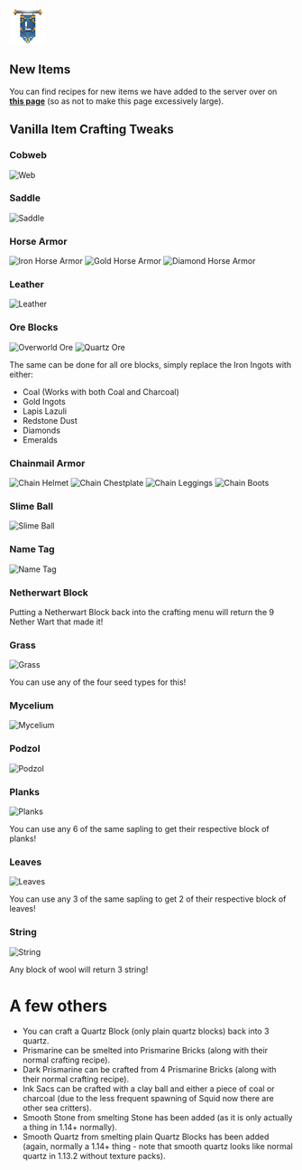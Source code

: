 ![ribbon](L-ribbon.png) 

## New Items
You can find recipes for new items we have added to the server over on **[this page](newcraft.md)** (so as not to make this page excessively large).


## Vanilla Item Crafting Tweaks

### Cobweb

![Web](http://minecraftrecipedesigner.com/creations/234234.png)

### Saddle

![Saddle](http://minecraftrecipedesigner.com/creations/203992.png)

### Horse Armor

![Iron Horse Armor](http://minecraftrecipedesigner.com/creations/234235.png)
![Gold Horse Armor](http://minecraftrecipedesigner.com/creations/234236.png)
![Diamond Horse Armor](http://minecraftrecipedesigner.com/creations/234237.png)

### Leather

![Leather](http://minecraftrecipedesigner.com/creations/203999.png)

### Ore Blocks

![Overworld Ore](http://minecraftrecipedesigner.com/creations/204000.png)
![Quartz Ore](http://minecraftrecipedesigner.com/creations/204001.png)

The same can be done for all ore blocks, simply replace the Iron Ingots with either:
- Coal (Works with both Coal and Charcoal)
- Gold Ingots
- Lapis Lazuli
- Redstone Dust
- Diamonds
- Emeralds

### Chainmail Armor

![Chain Helmet](http://minecraftrecipedesigner.com/creations/204002.png)
![Chain Chestplate](http://minecraftrecipedesigner.com/creations/204026.png)
![Chain Leggings](http://minecraftrecipedesigner.com/creations/204004.png)
![Chain Boots](http://minecraftrecipedesigner.com/creations/204005.png)

### Slime Ball

![Slime Ball](http://minecraftrecipedesigner.com/creations/204007.png)

### Name Tag

![Name Tag](http://minecraftrecipedesigner.com/creations/204008.png)

### Netherwart Block

Putting a Netherwart Block back into the crafting menu will return the 9 Nether Wart that made it!

### Grass

![Grass](http://minecraftrecipedesigner.com/creations/204010.png)

You can use any of the four seed types for this!

### Mycelium

![Mycelium](http://minecraftrecipedesigner.com/creations/204011.png)

### Podzol

![Podzol](http://minecraftrecipedesigner.com/creations/204012.png)

### Planks

![Planks](http://minecraftrecipedesigner.com/creations/204013.png)

You can use any 6 of the same sapling to get their respective block of planks!

### Leaves

![Leaves](http://minecraftrecipedesigner.com/creations/204014.png)

You can use any 3 of the same sapling to get 2 of their respective block of leaves!

### String

![String](http://minecraftrecipedesigner.com/creations/204015.png)

Any block of wool will return 3 string!



# A few others

- You can craft a Quartz Block (only plain quartz blocks) back into 3 quartz.
- Prismarine can be smelted into Prismarine Bricks (along with their normal crafting recipe).
- Dark Prismarine can be crafted from 4 Prismarine Bricks (along with their normal crafting recipe).
- Ink Sacs can be crafted with a clay ball and either a piece of coal or charcoal (due to the less frequent spawning of Squid now there are other sea critters).
- Smooth Stone from smelting Stone has been added (as it is only actually a thing in 1.14+ normally).
- Smooth Quartz from smelting plain Quartz Blocks has been added (again, normally a 1.14+ thing - note that smooth quartz looks like normal quartz in 1.13.2 without texture packs).
